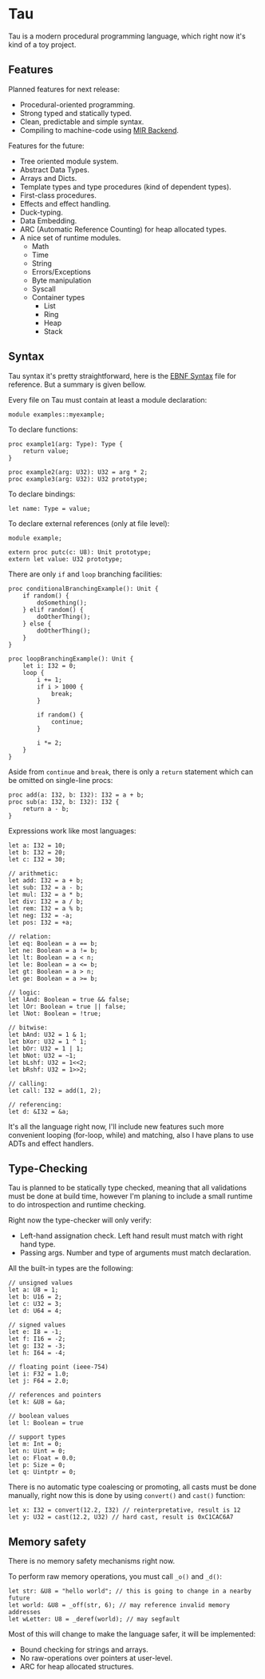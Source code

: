 # Tau

Tau is a modern procedural programming language, which right now it's kind of a toy project.

## Features
Planned features for next release:
* Procedural-oriented programming.
* Strong typed and statically typed.
* Clean, predictable and simple syntax.
* Compiling to machine-code using [MIR Backend](https://github.com/vnmakarov/mir).

Features for the future:
* Tree oriented module system.
* Abstract Data Types.
* Arrays and Dicts.
* Template types and type procedures (kind of dependent types).
* First-class procedures.
* Effects and effect handling.
* Duck-typing.
* Data Embedding.
* ARC (Automatic Reference Counting) for heap allocated types.
* A nice set of runtime modules.
  * Math
  * Time
  * String
  * Errors/Exceptions
  * Byte manipulation
  * Syscall
  * Container types
    * List
    * Ring
    * Heap
    * Stack

## Syntax

Tau syntax it's pretty straightforward, here is the [EBNF Syntax](misc/syntax_ebnf.txt) file for reference. But a summary is given bellow. 

Every file on Tau must contain at least a module declaration: 
```tau
module examples::myexample;
```

To declare functions:
```tau
proc example1(arg: Type): Type {
    return value;
}

proc example2(arg: U32): U32 = arg * 2;
proc example3(arg: U32): U32 prototype;
```

To declare bindings:
```tau
let name: Type = value;
```

To declare external references (only at file level):
```tau
module example;

extern proc putc(c: U8): Unit prototype;
extern let value: U32 prototype;
```

There are only `if` and `loop` branching facilities:
```tau
proc conditionalBranchingExample(): Unit {
    if random() {
        doSomething();
    } elif random() {
        doOtherThing();
    } else {
        doOtherThing();
    }
}

proc loopBranchingExample(): Unit {
    let i: I32 = 0;
    loop {
        i += 1;
        if i > 1000 {
            break;
        }
        
        if random() {
            continue;
        }
        
        i *= 2;
    }
}
```

Aside from `continue` and `break`, there is only a `return` statement 
which can be omitted on single-line procs:
```tau
proc add(a: I32, b: I32): I32 = a + b;
proc sub(a: I32, b: I32): I32 {
    return a - b;
}
```

Expressions work like most languages:
```tau
let a: I32 = 10;
let b: I32 = 20;
let c: I32 = 30;

// arithmetic:
let add: I32 = a + b;
let sub: I32 = a - b;
let mul: I32 = a * b;
let div: I32 = a / b;
let rem: I32 = a % b;
let neg: I32 = -a;
let pos: I32 = +a;

// relation: 
let eq: Boolean = a == b;
let ne: Boolean = a != b;
let lt: Boolean = a < n; 
let le: Boolean = a <= b;
let gt: Boolean = a > n; 
let ge: Boolean = a >= b;

// logic: 
let lAnd: Boolean = true && false;
let lOr: Boolean = true || false;
let lNot: Boolean = !true;

// bitwise:
let bAnd: U32 = 1 & 1;
let bXor: U32 = 1 ^ 1;
let bOr: U32 = 1 | 1;
let bNot: U32 = ~1; 
let bLshf: U32 = 1<<2;
let bRshf: U32 = 1>>2;

// calling:
let call: I32 = add(1, 2);

// referencing:
let d: &I32 = &a;
```

It's all the language right now, I'll include new features such more convenient
looping (for-loop, while) and matching, also I have plans to use ADTs and effect handlers.

## Type-Checking

Tau is planned to be statically type checked, meaning that all validations must be done at build time,
however I'm planing to include a small runtime to do introspection and runtime checking.

Right now the type-checker will only verify:
* Left-hand assignation check. Left hand result must match with right hand type.
* Passing args. Number and type of arguments must match declaration.

All the built-in types are the following:
```tau
// unsigned values
let a: U8 = 1;
let b: U16 = 2;
let c: U32 = 3;
let d: U64 = 4;

// signed values
let e: I8 = -1;
let f: I16 = -2;
let g: I32 = -3;
let h: I64 = -4;

// floating point (ieee-754)
let i: F32 = 1.0;
let j: F64 = 2.0;

// references and pointers
let k: &U8 = &a;

// boolean values
let l: Boolean = true 

// support types
let m: Int = 0;
let n: Uint = 0;
let o: Float = 0.0;
let p: Size = 0;
let q: Uintptr = 0;
```

There is no automatic type coalescing or promoting, all casts must be done manually, 
right now this is done by using `convert()` and `cast()` function:
```
let x: I32 = convert(12.2, I32) // reinterpretative, result is 12
let y: U32 = cast(12.2, U32) // hard cast, result is 0xC1CAC6A7
```

## Memory safety
There is no memory safety mechanisms right now.

To perform raw memory operations, you must call `_o()` and `_d()`:
```tau
let str: &U8 = "hello world"; // this is going to change in a nearby future 
let world: &U8 = _off(str, 6); // may reference invalid memory addresses
let wLetter: U8 = _deref(world); // may segfault
```

Most of this will change to make the language safer, it will be implemented:
* Bound checking for strings and arrays.
* No raw-operations over pointers at user-level.
* ARC for heap allocated structures.

